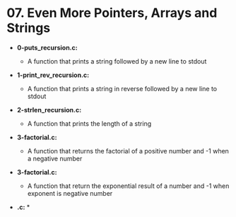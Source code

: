 # 07. Even More Pointers, Arrays and Strings

* **0-puts_recursion.c:**
    * A function that prints a string followed by a new line to stdout

* **1-print_rev_recursion.c:**
    * A function that prints a string in reverse followed by a new line to stdout

* **2-strlen_recursion.c:**
    * A function that prints the length of a string

* **3-factorial.c:**
    * A function that returns the factorial of a positive number and -1 when a negative number

* **3-factorial.c:**
    * A function that return the exponential result of a number and -1 when exponent is negative number

* **.c:**
    * 
